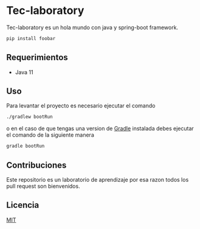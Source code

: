 # Tec-laboratory

Tec-laboratory es un hola mundo con java y spring-boot framework.


```bash
pip install foobar
```

## Requerimientos

- Java 11


## Uso

Para levantar el proyecto es necesario ejecutar el comando 
```bash
./gradlew bootRun
```
o en el caso de que tengas una version de [Gradle](https://gradle.org) instalada debes ejecutar el comando de la siguiente manera 
```bash
gradle bootRun
```
## Contribuciones
Este repositorio es un laboratorio de aprendizaje por esa razon todos los pull request son bienvenidos. 

## Licencia
[MIT](https://choosealicense.com/licenses/mit/)